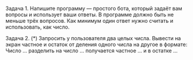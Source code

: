 Задача 1.
Напишите программу — простого бота, который задаёт вам вопросы и использует ваши ответы.
В программе должно быть не меньше трёх вопросов.
Как минимум один ответ нужно считать и использовать, как число.

Задача 2. (*)
Запросить у пользователя два целых числа.
Вывести на экран частное и остаток  от деления одного числа на другое в формате:
Число ... разделить на число ... получается частное ... и в остатке ...